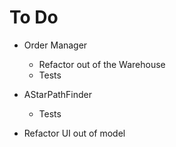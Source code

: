 # To Do

- Order Manager
  - Refactor out of the Warehouse
  - Tests

- AStarPathFinder
  - Tests

- Refactor UI out of model

